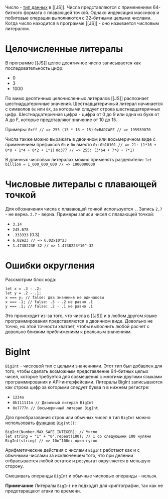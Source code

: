 Число - [тип данных](Типы) в [[JS]].
Числа представляются с применением 64-битного формата с плавающей точкой.
Однако индексация массивов и побитовые операции выполняются с 32-битными целыми числами.
Когда число находится в программе [[JS]] - оно называется числовым литералом.

# Целочисленные литералы
В программе [[JS]] целое десятичное число записывается как последовательность цифр: 
- 0
- 3
- 1000

По мимо десятичных целочисленных литералов [[JS]] распознает шестнадцатеричные значения.
Шестнадцатеричный литерал начинается с символов `0x` или `0X`, за которыми следует строка шестнадцатеричных цифр. 
Шестнадцатеричная цифра - цифра от 0 до 9 или одна из букв от A до F, которые представляют значение от 10 до 15. 

Примеры:
`0xff // => 255 (15 * 16 + 15)`
`0xBADCAFE // => 195939070`

Числа также можно выражать в двоичном или восьмеричном виде с применением префиксов `0b` и `0o` вместо `0x`:
`0b10101 // => 21: (1*16 + 0*8 + 1*4 + 0*2 + 1*1)`
`0o377 // => 255: (3*64 + 7*8 + 7*1)`

В длинных числовых литералах можно применять разделители:
`let billion = 1_000_000_000 // => 1000000000`
# Числовые литералы с плавающей точкой
Для обозначения числа с плавающей точкой используется `.`.
Запись `2,7` - не верна. `2.7` - верна.
Примеры записи чисел с плавающей точкой:
- `3.14`
- `245.678`
- `.333333` (0.3)
- `6.02e23 // => 6.02x10*23`
- `1.4738223E-32 // => 1.4738223*10^-32`

# Ошибки округления
Рассмотрим блок кода:
```
let x = .3 - .2;
let y = .2 - .1;
x === y; // false: два значения не одинаковы
x === .1; // false: .3 - .2 не равно .1
y === .1; // false: .2 - .1 не равно .1
```

Это происходит из-за того, что числа в [[JS]] и в любом другом языке программирования представляются в двоичном виде. Довольно не точно, но этой точности хватает, чтобы выполнить любой расчет с довольно близким приближениям к реальным значениям.

# BigInt
`BigInt` - числовой тип с целыми значениями. Этот тип был добавлен для того, чтобы сделать возможным представление 64-битных целых чисел, которое требуется для совмещения с многими другими языками программирования и API-интерфейсами.
Литералы BigInt записываются как строка цифр за которыми следует буква n в нижнем регистре:
- `1234n`
- `0b111111n // Двоичный литерал BigInt`
- `0o7777n // Восьмеричный литерал BigInt`

Для преобразования строк или обычных чисел в тип `BigInt` можно использовать [функцию](Функции.md) `BigInt()`:
```
BigInt(Number.MAX_SAFE_INTEGER); // Число
let string = "1" + "0".repeat(100); // 1 со следующими 100 нулями
BigInt(string) // => 10n^100n: один гугол
```

Арифметические действия с числами `BigInt` работают как и с обычными числами за исключением того, что при делении отбрасывается любой остаток и результат округляется в меньшую сторону.

Смешивать операнды `BigInt` и обычные числовые операнды - нельзя.

**Примечание**
Литералы `BigInt` не подходят для криптографии, так как не предотвращают атаки по времени.